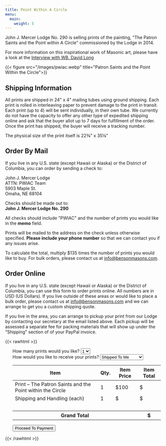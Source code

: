 ```yaml
---
title: Point Within A Circle
menu:
  main:
    weight: 5
---
```


John J. Mercer Lodge No. 290 is selling prints of the painting, "The Patron Saints and the Point within A Circle" commissioned by the Lodge in 2014. 

For more information on this inspirational work of Masonic art, please have a look at the [Interview with WB. David Long](/the-patron-saints-and-the-point-within-a-circle/pdf/Patron_Saints_and_the_Point_Within_the_CircleThe.pdf)

{{< figure src="/images/pwiac.webp" title="Patron Saints and the Point Within the Circle">}}


## Shipping Information

All prints are shipped in 24" x 4" mailing tubes using ground shipping. Each print is rolled in interleaving paper to prevent damage to the print in transit. Each print (up to 4) will be sent individually, in their own tube. We currently do not have the capacity to offer any other type of expedited shipping online and ask that the buyer allot up to 7 days for fulfillment of the order. Once the print has shipped, the buyer will receive a tracking number.

The physical size of the print itself is 22⅜" x 35⅛"


## Order By Mail

If you live in any U.S. state (except Hawaii or Alaska) or the District of Columbia, you can order by sending a check to:

John J. Mercer Lodge  
ATTN: PWIAC Team  
5903 Maple St.  
Omaha, NE 68104

Checks should be made out to:  
**John J. Mercer Lodge No. 290**

All checks should include "PWIAC" and the number of prints you would like in the **memo** field.

Prints will be mailed to the address on the check unless otherwise specified. **Please include your phone number** so that we can contact you if any issues arise.

To calculate the total, multiply $135 times the number of prints you would like to buy. For bulk orders, please contact us at info@bensonmasons.com.

## Order Online

If you live in any U.S. state (except Hawaii or Alaska) or the District of Columbia, you can use this form to order prints online. All numbers are in USD (US Dollars). If you live outside of these areas or would like to place a bulk order, please contact us at info@bensonmasons.com and we can arrange to get you a custom shipping quote.

If you live in the area, you can arrange to pickup your print from our Lodge by contacting our secretary at the email listed above. Each pickup will be assessed a separate fee for packing materials that will show up under the "Shipping" section of of your PayPal invoice.

{{< rawhtml >}}
<script src="https://www.paypal.com/sdk/js?client-id=ASJRpc7ZXZWsMgK93sIyuYtBUfeqqL3zSRdMaqcsQp84sVAAOtIXbE9Xe2ymZpiacMw7Kz9G7S8VksKJ"> // Required. Replace SB_CLIENT_ID with your sandbox client ID.
</script>

<script>
    var PRINT_COST = 100.00;
    var SHIPPING_COST = 35;
    var PICKUP_COST = 8;
    var SHIPPING_WORDING = "Shipping and Handling";
    var PICKUP_WORDING = "Pickup Handling Fee";

    function setPaymentButtonVisibility(isVisible) {
        var payDuesButton = document.querySelector('#submit-payment-form');
        if (isVisible) {
            payDuesButton.style.display = 'inline-block';
            return;
        }
        payDuesButton.style.display = 'none';
    }

    function getTotalCost() {
        return getShippingTotal() + getPrintTotal();
    }

    function isProductBeingShipped() {
        return document.querySelector('#shippingType').value !== "pickup";
    }

    function getNumberOfPrints() {
        return parseInt(document.querySelector('#printCount').value);
    }

    function setShippingInfoInCostsTable() {
        if (isProductBeingShipped()) {
            document.querySelector("#shippingCostPerItem").innerHTML = SHIPPING_COST;
            document.querySelector("#shippingWording").innerHTML = SHIPPING_WORDING;
            return;
        }
        document.querySelector("#shippingCostPerItem").innerHTML = PICKUP_COST;
        document.querySelector("#shippingWording").innerHTML = PICKUP_WORDING;
    }

    function getShippingTotal() {
        if (isProductBeingShipped()) {
            return SHIPPING_COST * getNumberOfPrints();
        }
        return PICKUP_COST * getNumberOfPrints();
    }

    function getPrintTotal() {
        return PRINT_COST * getNumberOfPrints();
    }

    function getItems() {
        var items = [];
        items.push({
            unit_amount: { currency_code: 'USD', value: PRINT_COST },
            name: "The Patron Saints and the Point within the Circle (Signed Print)",
            description: "The Patron Saints and the Point within the Circle (Signed Print)",
            quantity: getNumberOfPrints()
        });
        return items;
    }

    function resetPPButtonContainer() {
        document.querySelector('#paypal-button-container').innerHTML = '';
    }

    function resetForm() {
        document.querySelector('.payment-form').reset();
        updateCostTable();
    }

    function scrollToTop() {
        document.body.scrollTop = 0;
        document.documentElement.scrollTop = 0;
    }

    function recalculateTotalDues() {
        document.querySelector('.dues-generated-total').innerHTML = getTotalCost();
    }

    function validateForm() {
        return true;
    }

    function submitPayment() {
        if (validateForm()) {
            paypal.Buttons({
                createOrder: function (data, actions) {
                    return actions.order.create({
                        purchase_units: [{
                            amount: {
                                value: getTotalCost(),
                                breakdown: {
                                    item_total: { currency_code: "USD", value: getPrintTotal() },
                                    shipping: { currency_code: "USD", value: getShippingTotal() },
                                    tax_total: { currency_code: "USD", value: "0" },
                                    discount: { currency_code: "USD", value: "0" }
                                }
                            },
                            description: "Patron Saints and The Point Within a Circle (Signed Print)",
                            items: getItems()
                        }]
                    });
                },
                onApprove: function (data, actions) {
                    console.log("PPT Data", data);
                    return actions.order.capture().then(function (orderDetails) {
                        console.log(orderDetails);
                        var paymentConfirmationDiv = document.querySelector('#payment-confirmation');
                        paymentConfirmationDiv.innerText = 'Success! Your payment to John J. Mercer Lodge has been completed ' +
                            'successfully. PayPal will send you a confirmation email to the address provided. ' +
                            'Please print this page or take note of the following reference number should you ' +
                            'need it in the future: \n\n  ' +
                            'Reference ID: ' + orderDetails.purchase_units[0].payments.captures[0].id + '\n\n' +
                            'Please allow up to 5 days for your order to be processed. A tracking number will be ' +
                            'attached to your PayPal order once your item has been shipped. For all inquiries, ' +
                            'please contact info@bensonmasons.com. Thanks for your support!';
                        scrollToTop();
                        paymentConfirmationDiv.style.display = 'block';
                        resetForm();
                        resetPPButtonContainer();
                        setPaymentButtonVisibility(true);
                    });
                },
            }).render('#paypal-button-container');
            setPaymentButtonVisibility(false);
        }
    }

    function updateCostTable() {
        document.querySelectorAll(".numberOfPrints").forEach(function (field) {
            field.innerHTML = document.querySelector("#printCount").value;
        });
        setShippingInfoInCostsTable();
        document.querySelector("#totalShippingCost").innerHTML = getShippingTotal();
        document.querySelector("#totalPrintCost").innerHTML = getPrintTotal();
        document.querySelector("#grandTotal").innerHTML = getTotalCost();
    }

    window.onload = (event) => {
        var formFields = document.querySelectorAll('.payment-form-field');
        formFields.forEach(function (field) {
            field.addEventListener('change', function () {
                updateCostTable();
            });
        });

        updateCostTable();

        document.querySelector('#submit-payment-form').addEventListener('click', function () {
            submitPayment();
        });
    };
</script>

<form class="payment-form">
    <ul class="flex-outer" id="payment-form-list">
            <label for="printCount">How many prints would you like?</label>
            <select name="printCount" id="printCount" class="payment-form-field">
                <option value="1" selected="">1</option>
                <option value="2">2</option>
                <option value="3">3</option>
                <option value="4">4</option>
            </select>
            <br>
            <label for="shippingType">How would you like to receive your prints?</label>
            <select name="shippingType" id="shippingType" class="payment-form-field">
                <option value="shipped" selected="">Shipped To Me</option>
                <option value="pickup">Pickup at the Lodge</option>
            </select>
            <br>
            <table id="costsTable">
                <thead>
                    <tr>
                        <th>Item</th>
                        <th>Qty.</th>
                        <th>Item Price</th>
                        <th>Item Total</th>
                    </tr>
                </thead>
                <tbody>
                    <tr>
                        <td>Print &#8211; The Patron Saints and the Point within the Circle</td>
                        <td><span class="numberOfPrints">1</span></td>
                        <td>$100</td>
                        <td>$<span id="totalPrintCost"></span></td>
                    </tr>
                    <tr>
                        <td><span id="shippingWording">Shipping and Handling (each)</span></td>
                        <td><span class="numberOfPrints">1</span></td>
                        <td>$<span id="shippingCostPerItem"></span></td>
                        <td>$<span id="totalShippingCost"></span></td>
                    </tr>
                    <tr>
                        <td colspan="4">&nbsp;</td>
                    </tr>
                    <tr id="grandTotalRow">
                        <th colspan="3">Grand Total</th>
                        <th>$<span id="grandTotal"></span></th>
                    </tr>
                </tbody>
            </table>
            <button type="button" id="submit-payment-form">Proceed To Payment</button>
            <div id="paypal-button-container"></div>
    </ul>
</form>
{{< /rawhtml >}}
